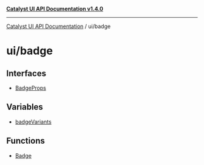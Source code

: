 [**Catalyst UI API Documentation v1.4.0**](../../README.md)

---

[Catalyst UI API Documentation](../../README.md) / ui/badge

# ui/badge

## Interfaces

- [BadgeProps](interfaces/BadgeProps.md)

## Variables

- [badgeVariants](variables/badgeVariants.md)

## Functions

- [Badge](functions/Badge.md)
